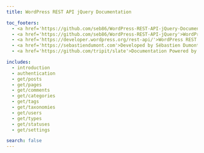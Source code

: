 ```yaml
---
title: WordPress REST API jQuery Documentation

toc_footers:
  - <a href='https://github.com/seb86/WordPress-REST-API-jQuery-Documentation'>Contributing to Documentation</a>
  - <a href='https://github.com/seb86/WordPress-REST-API-jQuery'>WordPress REST API jQuery</a>
  - <a href='https://developer.wordpress.org/rest-api/'>WordPress REST API Handbook</a>
  - <a href='https://sebastiendumont.com'>Developed by Sébastien Dumont</a>
  - <a href='https://github.com/tripit/slate'>Documentation Powered by Slate</a>

includes:
  - introduction
  - authentication
  - get/posts
  - get/pages
  - get/comments
  - get/categories
  - get/tags
  - get/taxonomies
  - get/users
  - get/types
  - get/statuses
  - get/settings

search: false
---
```

